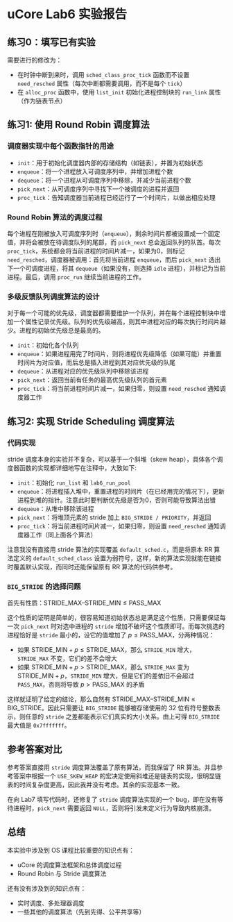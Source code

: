 # uCore Lab6 实验报告

## 练习0：填写已有实验

需要进行的修改为：

* 在时钟中断到来时，调用 `sched_class_proc_tick` 函数而不设置 `need_resched` 属性（每次中断都需要调用，而不是每个 `tick`）
* 在 `alloc_proc` 函数中，使用 `list_init` 初始化进程控制块的 `run_link` 属性（作为链表节点）

## 练习1: 使用 Round Robin 调度算法

### 调度器实现中每个函数指针的用途

* `init`：用于初始化调度器内部的存储结构（如链表），并置为初始状态
* `enqueue`：将一个进程放入可调度序列中，并增加进程个数
* `dequeue`：将一个进程从可调度序列中移除，并减少当前进程个数
* `pick_next`：从可调度序列中寻找下一个被调度的进程并返回
* `proc_tick`：告知调度器当前进程已经运行了一个时间片，以做出相应处理

### Round Robin 算法的调度过程

每个进程在刚被放入可调度序列时（`enqueue`），剩余时间片都被设置成一个固定值，并将会被放在待调度队列的尾部，而 `pick_next` 总会返回队列的队首。每次 `proc_tick`，系统都会将当前进程的时间片减一，如果为0，则标记 `need_resched`，调度器被调用：首先将当前进程 `enqueue`，而后 `pick_next` 选出下一个可调度进程，将其 `dequeue`（如果没有，则选择 `idle` 进程），并标记为当前进程。最后，调用 `proc_run` 继续当前进程的工作。

### 多级反馈队列调度算法的设计

对于每一个可能的优先级，调度器都需要维护一个队列，并在每个进程控制块中增加一个属性记录优先级。队列的优先级越高，则其中进程对应的每次执行时间片越少。进程的初始优先级总是最高的。

* `init`：初始化各个队列
* `enqueue`：如果进程用完了时间片，则将进程优先级降低（如果可能）并重置时间片为对应值，而后总是插入进程到其对应优先级的队尾
* `dequeue`：从进程对应的优先级队列中移除该进程
* `pick_next`：返回当前有任务的最高优先级队列的首元素
* `proc_tick`：将当前进程时间片减一，如果归零，则设置 `need_resched` 通知调度器工作

## 练习2: 实现 Stride Scheduling 调度算法

### 代码实现

stride 调度本身的实验并不复杂，可以基于一个斜堆（skew heap），具体各个调度器函数的实现都详细地写在注释中，大致如下:

* `init`：初始化 `run_list` 和 `lab6_run_pool`
* `enqueue`：将进程插入堆中，重置进程的时间片（在已经用完的情况下），更新进程到堆的指针。注意此时要判断优先级是否为0，否则可能导致算法出错
* `dequeue`：从堆中移除该进程
* `pick_next`：将堆顶元素的 stride 加上 `BIG_STRIDE / PRIORITY`，并返回
* `proc_tick`：将当前进程时间片减一，如果归零，则设置 `need_resched` 通知调度器工作（同上面各个算法）

注意我没有直接用 stride 算法的实现覆盖 `default_sched.c`，而是将原本 RR 算法定义的 `default_sched_class` 设置为弱符号，这样，新的算法实现就能在链接时覆盖默认实现，而同时还能保留原有 RR 算法的代码供参考。

### `BIG_STRIDE` 的选择问题

首先有性质：$\text{STRIDE\_MAX} – \text{STRIDE\_MIN} \leq \text{PASS\_MAX}$

这个性质的证明是简单的，很容易知道初始状态总是满足这个性质，只需要保证每一次 `pick_next` 时对选中进程的 `stride` 增加不破坏这个性质即可。而每次挑选的进程恰好是 `stride` 最小的，设它的值增加了 $p \leq \text{PASS\_MAX}$，分两种情况：

* 如果 $\text{STRIDE\_MIN} + p \leq \text{STRIDE\_MAX}$，那么 `STRIDE_MIN` 增大，`STRIDE_MAX` 不变，它们的差不会增大
* 如果 $\text{STRIDE\_MIN} + p > \text{STRIDE\_MAX}$，那么 `STRIDE_MAX` 变为 $\text{STRIDE\_MIN} + p$，`STRIDE_MIN` 增大，但是它们的差依旧不会超过 `PASS_MAX`，否则将导致 $p > \text{PASS\_MAX}$ 的矛盾

这样就证明了给定的结论，那么自然有 $\text{STRIDE\_MAX} – \text{STRIDE\_MIN} \leq \text{BIG\_STRIDE}$。因此只需要让 `BIG_STRIDE` 能够被存储使用的 32 位有符号整数表示，则任意的 `stride` 之差都能表示它们真实的大小关系。由上可得 `BIG_STRIDE` 最大值是 `0x7fffffff`。

## 参考答案对比

参考答案直接用 `stride` 调度算法覆盖了原有算法，而我保留了 RR 算法。并且参考答案中根据一个 `USE_SKEW_HEAP` 的宏决定使用斜堆还是链表的实现，很明显链表的时间复杂度更高，因此我并没有考虑。其余的实现基本一致。

在向 Lab7 填写代码时，还修复了 `stride` 调度算法实现的一个 bug，即在没有等待进程时，`pick_next` 需要返回 `NULL`，否则将引发未定义行为导致内核崩溃。

## 总结

本实验中涉及到 OS 课程比较重要的知识点有：

* uCore 的调度算法框架和总体调度过程
* Round Robin 与 Stride 调度算法

还有没有涉及到的知识点有：

* 实时调度、多处理器调度
* 一些其他的调度算法（先到先得、公平共享等）
